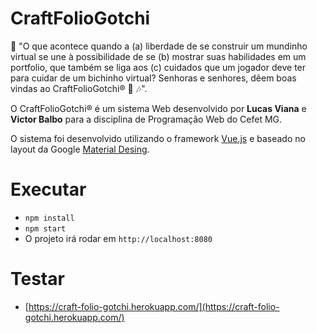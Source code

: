 # CraftFolioGotchi

🎤 "O que acontece quando a (a) liberdade de se construir um mundinho virtual se une à possibilidade de se (b) mostrar suas habilidades em um portfolio, que também se liga aos (c) cuidados que um jogador deve ter para cuidar de um bichinho virtual? Senhoras e senhores, dêem boas vindas ao CraftFolioGotchi® 🎵 🎶".

O CraftFolioGotchi® é um sistema Web desenvolvido por **Lucas Viana** e **Victor Balbo** para a disciplina de Programação Web do Cefet MG.

O sistema foi desenvolvido utilizando o framework [Vue.js](https://vuejs.org/) e baseado no layout da Google [Material Desing](https://material.io/).

# Executar
* `npm install`
* `npm start`
* O projeto irá rodar em `http://localhost:8080`

# Testar
* [https://craft-folio-gotchi.herokuapp.com/](https://craft-folio-gotchi.herokuapp.com/)